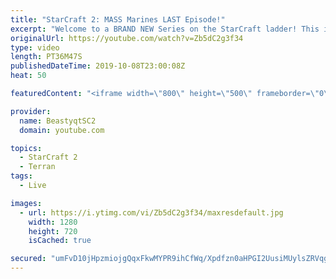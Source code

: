 ```yaml
---
title: "StarCraft 2: MASS Marines LAST Episode!"
excerpt: "Welcome to a BRAND NEW Series on the StarCraft ladder! This is the \"Mass Marines to Grandmaster\" challenge, where the only attacking unit that I'm allowed to make is Marines - and that's it! I am allowed to make Medivacs just so that the gaemplay is not too monotonous, but I believe I could even make"
originalUrl: https://youtube.com/watch?v=Zb5dC2g3f34
type: video
length: PT36M47S
publishedDateTime: 2019-10-08T23:00:08Z
heat: 50

featuredContent: "<iframe width=\"800\" height=\"500\" frameborder=\"0\" src=\"https://www.youtube.com/embed/Zb5dC2g3f34\" allow=\"accelerometer; autoplay; encrypted-media; gyroscope; picture-in-picture\" allowfullscreen></iframe>"

provider:
  name: BeastyqtSC2
  domain: youtube.com

topics:
  - StarCraft 2
  - Terran
tags:
  - Live

images:
  - url: https://i.ytimg.com/vi/Zb5dC2g3f34/maxresdefault.jpg
    width: 1280
    height: 720
    isCached: true

secured: "umFvD10jHpzmiojgQqxFkwMYPR9ihCfWq/Xpdfzn0aHPGI2UusiMUylsZRVqg4o7rOo528QAIS+zCiLnYhdWzDf1rjKuvZJv8nWuFrzwx+FOsT1J3OtbiimLa/koIV9SyOl5Yk/1JgBwOVh4RgcZFxJYzm5MuQlVQ2YU+YjgaB4zT5kSqTPecj8KLFxIK6jDf+GnL4BmR31PhPN4nTeChGfMWeCvpIvqe/dEVp8HVMpVFdVwOMpxAu8GO0Lj275u89lYQd8BGSYGwBmgdTpCBw5Qn5lTmPws4NzECIPAsVQlQI6BFR8w93SPeF2Z3+6UWgArBapYWaK2GXpHaaKMpNBmaJ95zHnQSuu6+OOkvGKnZqd4oxyCvVdKPJYyU/n21STA3GY6kW+RviMnsFTGKYvTq1iEuDvKexMqviGp3Jg=;gLv5JFKIjjwCfDA9hZ1T5Q=="
---
```


